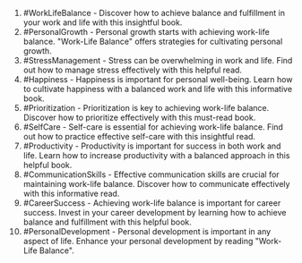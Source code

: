 1. #WorkLifeBalance - Discover how to achieve balance and fulfillment in your work and life with this insightful book.
2. #PersonalGrowth - Personal growth starts with achieving work-life balance. "Work-Life Balance" offers strategies for cultivating personal growth.
3. #StressManagement - Stress can be overwhelming in work and life. Find out how to manage stress effectively with this helpful read.
4. #Happiness - Happiness is important for personal well-being. Learn how to cultivate happiness with a balanced work and life with this informative book.
5. #Prioritization - Prioritization is key to achieving work-life balance. Discover how to prioritize effectively with this must-read book.
6. #SelfCare - Self-care is essential for achieving work-life balance. Find out how to practice effective self-care with this insightful read.
7. #Productivity - Productivity is important for success in both work and life. Learn how to increase productivity with a balanced approach in this helpful book.
8. #CommunicationSkills - Effective communication skills are crucial for maintaining work-life balance. Discover how to communicate effectively with this informative read.
9. #CareerSuccess - Achieving work-life balance is important for career success. Invest in your career development by learning how to achieve balance and fulfillment with this helpful book.
10. #PersonalDevelopment - Personal development is important in any aspect of life. Enhance your personal development by reading "Work-Life Balance".
